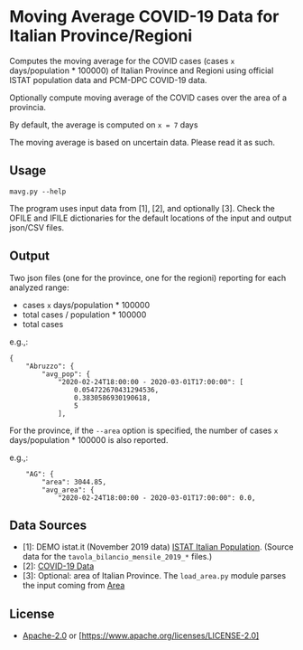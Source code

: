 # Moving Average COVID-19 Data for Italian Province/Regioni

Computes the moving average for the COVID cases (cases `x` days/population * 100000) of Italian Province and Regioni using official ISTAT population data and PCM-DPC COVID-19 data.

Optionally compute moving average of the COVID cases over the area of a provincia.

By default, the average is computed on `x = 7` days

The moving average is based on uncertain data. Please read it as such.

## Usage

```
mavg.py --help
```

The program uses input data from [1], [2], and optionally [3]. Check the OFILE and IFILE dictionaries for the default locations of the input and output json/CSV files.

## Output

Two json files (one for the province, one for the regioni) reporting for each analyzed range:
- cases `x` days/population * 100000
- total cases / population * 100000
- total cases

e.g.,:
```
{
    "Abruzzo": {
        "avg_pop": {
            "2020-02-24T18:00:00 - 2020-03-01T17:00:00": [
                0.054722670431294536,
                0.3830586930190618,
                5
            ],
```

For the province, if the `--area` option is specified, the number of cases `x` days/population * 100000 is also reported.

e.g.,:
```
    "AG": {
        "area": 3044.85,
        "avg_area": {
            "2020-02-24T18:00:00 - 2020-03-01T17:00:00": 0.0,
```

## Data Sources
- [1]: DEMO istat.it (November 2019 data) [ISTAT Italian Population](http://demo.istat.it/bilmens2019gen/index02.html). (Source data for the `tavola_bilancio_mensile_2019_*` files.)
- [2]: [COVID-19 Data](https://github.com/pcm-dpc/COVID-19/)
- [3]: Optional: area of Italian Province. The `load_area.py` module parses the input coming from [Area](https://github.com/MatteoHenryChinaski/Comuni-Italiani-2018-Sql-Json-excel.git)

## License
- [Apache-2.0](LICENSE) or [https://www.apache.org/licenses/LICENSE-2.0]
